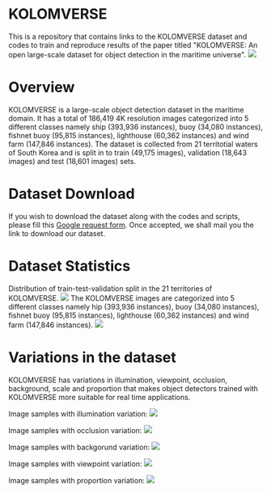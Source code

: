 # KOLOMVERSE

This is a repository that contains links to the KOLOMVERSE dataset and codes to train and reproduce results of the paper titled "KOLOMVERSE: An open large-scale dataset for object detection in the maritime universe". 
 <img src= "https://github.com/kmdMaritimeDataset/KMD-Maritime-Dataset/blob/main/Images/Fig4-2.png">

# Overview
KOLOMVERSE is a large-scale object detection dataset in the maritime domain. It has a total of 186,419 4K resolution images categorized into 5 different
classes namely ship (393,936 instances), buoy (34,080 instances), fishnet buoy (95,815 instances), lighthouse (60,362 instances) and wind farm (147,846 instances). The dataset is collected from 21 territotial waters of South Korea and is split in to train (49,175 images), validation (18,643 images) and test (18,601 images) sets.

# Dataset Download
If you wish to download the dataset along with the codes and scripts, please fill this [Google request form](https://docs.google.com/forms/d/e/1FAIpQLSexxqTdY32CKhYBSP7r8c8RiKN7NHUf8PLtAMBXBD4rL9TxmA/viewform?usp=dialog).
Once accepted, we shall mail you the link to download our dataset.



# Dataset Statistics

Distribution of train-test-validation split in the 21 territories of KOLOMVERSE. <img src= "https://github.com/kmdMaritimeDataset/KMD-Maritime-Dataset/blob/main/Images/Fig19.png">
The KOLOMVERSE images are categorized into 5 different
classes namely hip (393,936 instances), buoy (34,080 instances), fishnet buoy (95,815 instances), lighthouse (60,362 instances) and wind farm (147,846 instances). <img src= "https://github.com/kmdMaritimeDataset/KMD-Maritime-Dataset/blob/main/Images/Fig4-1.png">

# Variations in the dataset
KOLOMVERSE has variations in illumination, viewpoint, occlusion, background, scale and proportion that makes object detectors trained
with KOLOMVERSE more suitable for real time applications.

Image samples with illumination variation: 
<img src= "https://github.com/kmdMaritimeDataset/KMD-Maritime-Dataset/blob/main/Images/Fig16(2).png">

Image samples with occlusion variation: 
<img src= "https://github.com/kmdMaritimeDataset/KMD-Maritime-Dataset/blob/main/Images/Fig11.png">

Image samples with backgorund variation: 
<img src= "https://github.com/kmdMaritimeDataset/KMD-Maritime-Dataset/blob/main/Images/Fig15(2).png">

Image samples with viewpoint variation: 
<img src= "https://github.com/kmdMaritimeDataset/KMD-Maritime-Dataset/blob/main/Images/Fig10.png">

Image samples with proportion variation: 
<img src= "https://github.com/kmdMaritimeDataset/KMD-Maritime-Dataset/blob/main/Images/Fig12.png">


